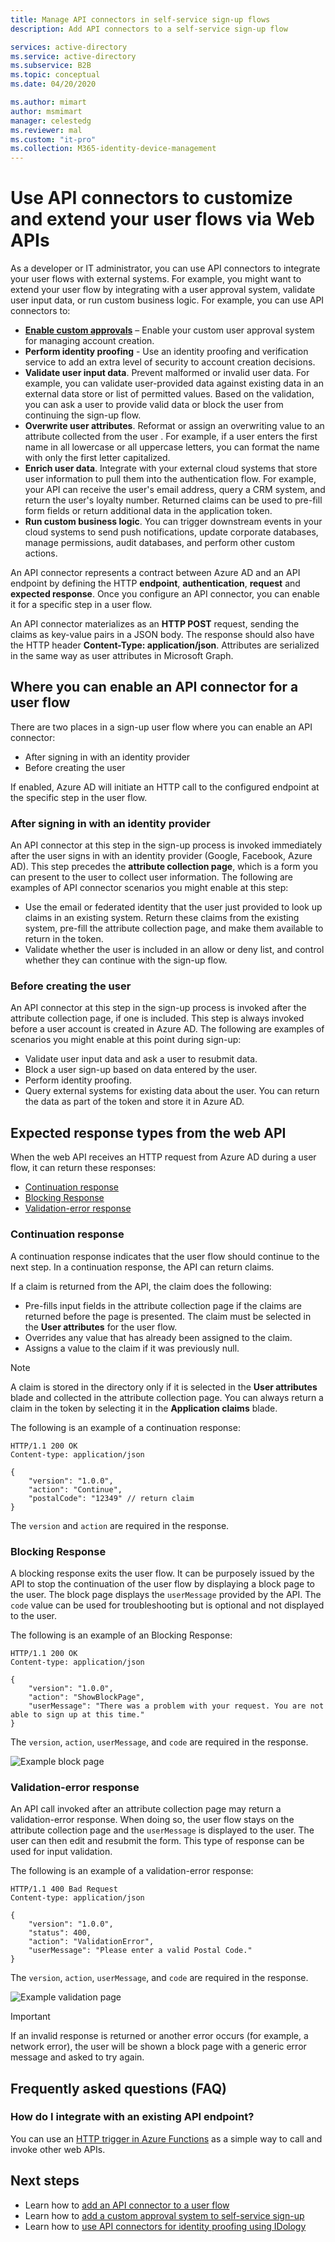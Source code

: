 ```yaml
---
title: Manage API connectors in self-service sign-up flows
description: Add API connectors to a self-service sign-up flow

services: active-directory
ms.service: active-directory
ms.subservice: B2B
ms.topic: conceptual
ms.date: 04/20/2020

ms.author: mimart
author: msmimart
manager: celestedg
ms.reviewer: mal
ms.custom: "it-pro"                 
ms.collection: M365-identity-device-management
---
```


# Use API connectors to customize and extend your user flows via Web APIs

As a developer or IT administrator, you can use API connectors to integrate your user flows with external systems. For example, you might want to extend your user flow by integrating with a user approval system, validate user input data, or run custom business logic. For example, you can use API connectors to:

- [**Enable custom approvals**](self-service-sign-up-add-approvals.md) – Enable your custom user approval system for managing account creation.
- **Perform identity proofing** - Use an identity proofing and verification service to add an extra level of security to account creation decisions.
- **Validate user input data**. Prevent malformed or invalid user data. For example, you can validate user-provided data against existing data in an external data store or list of permitted values. Based on the validation, you can ask a user to provide valid data or block the user from continuing the sign-up flow.
- **Overwrite user attributes**. Reformat or assign an overwriting value to an attribute collected from the user . For example, if a user enters the first name in all lowercase or all uppercase letters, you can format the name with only the first letter capitalized. 
- **Enrich user data**. Integrate with your external cloud systems that store user information to pull them into the authentication flow. For example, your API can receive the user's email address, query a CRM system, and return the user's loyalty number. Returned claims can be used to pre-fill form fields or return additional data in the application token. 
- **Run custom business logic**. You can trigger downstream events in your cloud systems to send push notifications, update corporate databases, manage permissions, audit databases, and perform other custom actions.

An API connector represents a contract between Azure AD and an API endpoint by defining the HTTP **endpoint**, **authentication**, **request** and **expected response**. Once you configure an API connector, you can enable it for a specific step in a user flow. 

An API connector materializes as an **HTTP POST** request, sending the claims as key-value pairs in a JSON body. The response should also have the HTTP header **Content-Type: application/json**. Attributes are serialized in the same way as user attributes in Microsoft Graph. <!--# TODO: Add link to MS Graph or create separate reference.-->

## Where you can enable an API connector for a user flow

There are two places in a sign-up user flow where you can enable an API connector: 

- After signing in with an identity provider
- Before creating the user

If enabled, Azure AD will initiate an HTTP call to the configured endpoint at the specific step in the user flow.

### After signing in with an identity provider

An API connector at this step in the sign-up process is invoked immediately after the user signs in with an identity provider (Google, Facebook, Azure AD). This step precedes the **attribute collection page**, which is a form you can present to the user to collect user information. The following are examples of API connector scenarios you might enable at this step:

- Use the email or federated identity that the user just provided to look up claims in an existing system. Return these claims from the existing system, pre-fill the attribute collection page, and make them available to return in the token.
- Validate whether the user is included in an allow or deny list, and control whether they can continue with the sign-up flow.

### Before creating the user

An API connector at this step in the sign-up process is invoked after the attribute collection page, if one is included. This step is always invoked before a user account is created in Azure AD. The following are examples of scenarios you might enable at this point during sign-up:

- Validate user input data and ask a user to resubmit data.
- Block a user sign-up based on data entered by the user.
- Perform identity proofing.
- Query external systems for existing data about the user. You can return the data as part of the token and store it in Azure AD.

## Expected response types from the web API

When the web API receives an HTTP request from Azure AD during a user flow, it can return these responses:

- [Continuation response](#continuation-response)
- [Blocking Response](#exit-response)
- [Validation-error response](#validation-error-response)

### Continuation response

A continuation response indicates that the user flow should continue to the next step. In a continuation response, the API can return claims.

If a claim is returned from the API, the claim does the following:

- Pre-fills input fields in the attribute collection page if the claims are returned  before the page is presented. The claim must be selected in the **User attributes** for the user flow.
- Overrides any value that has already been assigned to the claim.
- Assigns a value to the claim if it was previously null.

> [!NOTE]
> A claim is stored in the directory only if it is selected in the **User attributes** blade and collected in the attribute collection page. You can always return a claim in the token by selecting it in the **Application claims** blade.

The following is an example of a continuation response:

```http
HTTP/1.1 200 OK
Content-type: application/json

{ 
    "version": "1.0.0", 
    "action": "Continue",  
    "postalCode": "12349" // return claim 
}
```

The `version` and `action` are required in the response.


### Blocking Response

A blocking response exits the user flow. It can be purposely issued by the API to stop the continuation of the user flow by displaying a block page to the user. The block page displays the `userMessage` provided by the API. The `code` value can be used for troubleshooting but is optional and not displayed to the user.

The following is an example of an Blocking Response:

```http
HTTP/1.1 200 OK
Content-type: application/json

{ 
    "version": "1.0.0", 
    "action": "ShowBlockPage", 
    "userMessage": "There was a problem with your request. You are not able to sign up at this time."
} 
```

The `version`, `action`, `userMessage`, and `code` are required in the response.

![Example  block page](./media/api-connectors/<insert-image>)

### Validation-error response

An API call invoked after an attribute collection page may return a validation-error response.  When doing so, the user flow stays on the attribute collection page and the `userMessage` is displayed to the user. The user can then edit and resubmit the form. This type of response can be used for input validation.

The following is an example of a validation-error response:

```http
HTTP/1.1 400 Bad Request
Content-type: application/json

{ 
    "version": "1.0.0", 
    "status": 400,
    "action": "ValidationError",  
    "userMessage": "Please enter a valid Postal Code."
}
```

The `version`, `action`, `userMessage`, and `code` are required in the response.

![Example validation page](./media/api-connectors/<insert-image>)

> [!IMPORTANT]
> If an invalid response is returned or another error occurs (for example, a network error), the user will be shown a block page with a generic error message and asked to try again.

## Frequently asked questions (FAQ)

### How do I integrate with an existing API endpoint?
You can use an [HTTP trigger in Azure Functions](https://docs.microsoft.com/azure/azure-functions/functions-bindings-http-webhook-trigger?tabs=csharp) as a simple way to call and invoke other web APIs.

## Next steps
- Learn how to [add an API connector to a user flow](self-service-sign-up-add-api-connector.md)
- Learn how to [add a custom approval system to self-service sign-up](self-service-sign-up-add-approvals.md)
- Learn how to [use API connectors for identity proofing using IDology](sample-identity-proofing-idology.md) <!--#TODO: Make doc, link.-->